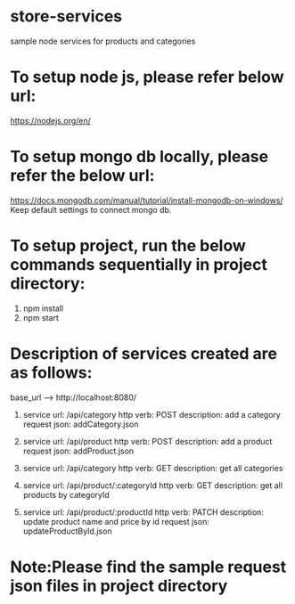 # store-services
sample node services for products and categories

# To setup node js, please refer below url:
https://nodejs.org/en/

# To setup mongo db locally, please refer the below url:
https://docs.mongodb.com/manual/tutorial/install-mongodb-on-windows/
Keep default settings to connect mongo db.

# To setup project, run the below commands sequentially in project directory:
1. npm install
2. npm start

# Description of services created are as follows:
base_url --> http://localhost:8080/

1. service url: /api/category
   http verb: POST
   description: add a category
   request json: addCategory.json
   
2. service url: /api/product
   http verb: POST
   description: add a product
   request json: addProduct.json
   
3. service url: /api/category
   http verb: GET
   description: get all categories
   
4. service url: /api/product/:categoryId
   http verb: GET
   description: get all products by categoryId
   
5. service url: /api/product/:productId
   http verb: PATCH
   description: update product name and price by id
   request json: updateProductById.json
   

# Note:Please find the sample request json files in project directory


